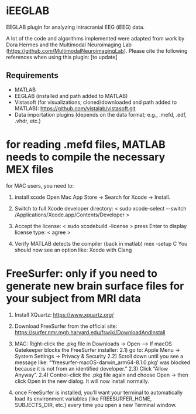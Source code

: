 # iEEGLAB
EEGLAB plugin for analyzing intracranial EEG (iEEG) data.

A lot of the code and algorithms implemented were adapted from work by Dora Hermes and the Multimodal Neuroimaging Lab (https://github.com/MultimodalNeuroimagingLab). 
Please cite the following references when using this plugin: 
[to update]



## Requirements

- MATLAB
- EEGLAB (installed and path added to MATLAB)
- Vistasoft (for visualizations; cloned/downloaded and path added to MATLAB): https://github.com/vistalab/vistasoft.git
- Data importation plugins (depends on the data format; e.g., .mefd, .edf, .vhdr, etc.)


# for reading .mefd files, MATLAB needs to compile the necessary MEX files
for MAC users, you need to:
1) install xcode
	Open Mac App Store → Search for Xcode → Install.

2) Switch to full Xcode developer directory:
		< sudo xcode-select --switch /Applications/Xcode.app/Contents/Developer >

3) Accept the license:
		< sudo xcodebuild -license >
		press Enter to display license
		type: < agree >

4) Verify MATLAB detects the compiler (back in matlab)
	mex -setup C
	You should now see an option like: Xcode with Clang


# FreeSurfer: only if you need to generate new brain surface files for your subject from MRI data

1) Install XQuartz: https://www.xquartz.org/

2) Download FreeSurfer from the official site: https://surfer.nmr.mgh.harvard.edu/fswiki/DownloadAndInstall
3) MAC: Right-click the .pkg file in Downloads → Open
--> If macOS Gatekeeper blocks the FreeSurfer installer:
	2.1) go to: Apple Menu → System Settings → Privacy & Security
	2.2) Scroll down until you see a message like: “‘freesurfer-macOS-darwin_arm64-8.1.0.pkg’ was blocked because it is not from an identified developer.”
	2.3) Click “Allow Anyway”.
	2.4) Control-click the .pkg file again and choose Open → then click Open in the new dialog. It will now install normally.

4) once FreeSurfer is installed, you’ll want your terminal to automatically load its environment variables (like FREESURFER_HOME, SUBJECTS_DIR, etc.) every time you open a new Terminal window.

